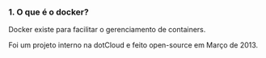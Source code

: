 ### 1. O que é o docker?

Docker existe para facilitar o gerenciamento de containers.

Foi um projeto interno na dotCloud e feito open-source em Março de 2013.
